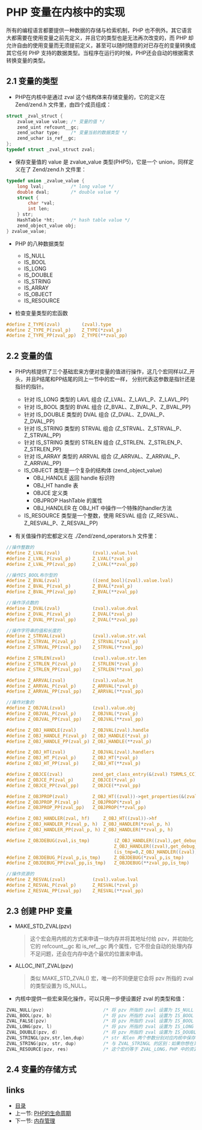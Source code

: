 PHP 变量在内核中的实现
===

所有的编程语言都要提供一种数据的存储与检索机制，PHP 也不例外。其它语言大都需要在使用变量之前先定义，并且它的类型也是无法再次改变的，而 PHP 却允许自由的使用变量而无须提前定义，甚至可以随时随意的对已存在的变量转换成其它任何 PHP 支持的数据类型。当程序在运行的时候，PHP还会自动的根据需求转换变量的类型。

2.1 变量的类型
---

+ PHP在内核中是通过 zval 这个结构体来存储变量的，它的定义在 Zend/zend.h 文件里，由四个成员组成：
```c
struct _zval_struct {
    zvalue_value value; /* 变量的值 */
    zend_uint refcount__gc;
    zend_uchar type;    /* 变量当前的数据类型 */
    zend_uchar is_ref__gc;
};
typedef struct _zval_struct zval;
```

+ 保存变量值的 value 是 zvalue_value 类型(PHP5)，它是一个 union，同样定义在了 Zend/zend.h 文件里：
```c
typedef union _zvalue_value {
    long lval;          /* long value */
    double dval;        /* double value */
    struct {
        char *val;
        int len;
    } str;
    HashTable *ht;      /* hash table value */
    zend_object_value obj;
} zvalue_value;
```

+ PHP 的八种数据类型
  + IS_NULL
  + IS_BOOL
  + IS_LONG
  + IS_DOUBLE
  + IS_STRING
  + IS_ARRAY
  + IS_OBJECT
  + IS_RESOURCE

+ 检查变量类型的宏函数
```c
#define Z_TYPE(zval)        (zval).type
#define Z_TYPE_P(zval_p)    Z_TYPE(*zval_p)
#define Z_TYPE_PP(zval_pp)  Z_TYPE(**zval_pp)
```

2.2 变量的值
---

+ PHP内核提供了三个基础宏来方便对变量的值进行操作，这几个宏同样以Z_开头，并且P结尾和PP结尾的同上一节中的宏一样， 分别代表这参数是指针还是指针的指针。
  + 针对 IS_LONG 类型的 LAVL 组合 (Z_LVAL、Z_LAVL_P、Z_LAVL_PP)
  + 针对 IS_BOOL 类型的 BVAL 组合 (Z_BVAL、Z_BVAL_P、Z_BVAL_PP)
  + 针对 IS_DOUBLE 类型的 DVAL 组合 (Z_DVAL、Z_DVAL_P、Z_DVAL_PP)
  + 针对 IS_STRING 类型的 STRVAL 组合 (Z_STRVAL、Z_STRVAL_P、Z_STRVAL_PP)
  + 针对 IS_STRING 类型的 STRLEN 组合 (Z_STRLEN、Z_STRLEN_P、Z_STRLEN_PP)
  + 针对 IS_ARRAY 类型的 ARRVAL 组合 (Z_ARRVAL、Z_ARRVAL_P、Z_ARRVAL_PP)
  + IS_OBJECT 类型是一个复杂的结构体 (zend_object_value)
    + OBJ_HANDLE 返回 handle 标识符
    + OBJ_HT handle 表
    + OBJCE 定义类
    + OBJPROP HashTable 的属性
    + OBJ_HANDLER 在 OBJ_HT 中操作一个特殊的handler方法
  + IS_RESOURCE 类型是一个整数，使用 RESVAL 组合 (Z_RESVAL、Z_RESVAL_P、Z_RESVAL_PP) 

+ 有关值操作的宏都定义在 ./Zend/zend_operators.h 文件里：
```c
//操作整数的
#define Z_LVAL(zval)            (zval).value.lval
#define Z_LVAL_P(zval_p)        Z_LVAL(*zval_p)
#define Z_LVAL_PP(zval_pp)      Z_LVAL(**zval_pp)

//操作IS_BOOL布尔型的
#define Z_BVAL(zval)            ((zend_bool)(zval).value.lval)
#define Z_BVAL_P(zval_p)        Z_BVAL(*zval_p)
#define Z_BVAL_PP(zval_pp)      Z_BVAL(**zval_pp)

//操作浮点数的
#define Z_DVAL(zval)            (zval).value.dval
#define Z_DVAL_P(zval_p)        Z_DVAL(*zval_p)
#define Z_DVAL_PP(zval_pp)      Z_DVAL(**zval_pp)

//操作字符串的值和长度的
#define Z_STRVAL(zval)          (zval).value.str.val
#define Z_STRVAL_P(zval_p)      Z_STRVAL(*zval_p)
#define Z_STRVAL_PP(zval_pp)    Z_STRVAL(**zval_pp)

#define Z_STRLEN(zval)          (zval).value.str.len
#define Z_STRLEN_P(zval_p)      Z_STRLEN(*zval_p)
#define Z_STRLEN_PP(zval_pp)    Z_STRLEN(**zval_pp)

#define Z_ARRVAL(zval)          (zval).value.ht
#define Z_ARRVAL_P(zval_p)      Z_ARRVAL(*zval_p)
#define Z_ARRVAL_PP(zval_pp)    Z_ARRVAL(**zval_pp)

//操作对象的
#define Z_OBJVAL(zval)          (zval).value.obj
#define Z_OBJVAL_P(zval_p)      Z_OBJVAL(*zval_p)
#define Z_OBJVAL_PP(zval_pp)    Z_OBJVAL(**zval_pp)

#define Z_OBJ_HANDLE(zval)      Z_OBJVAL(zval).handle
#define Z_OBJ_HANDLE_P(zval_p)  Z_OBJ_HANDLE(*zval_p)
#define Z_OBJ_HANDLE_PP(zval_p) Z_OBJ_HANDLE(**zval_p)

#define Z_OBJ_HT(zval)          Z_OBJVAL(zval).handlers
#define Z_OBJ_HT_P(zval_p)      Z_OBJ_HT(*zval_p)
#define Z_OBJ_HT_PP(zval_p)     Z_OBJ_HT(**zval_p)

#define Z_OBJCE(zval)           zend_get_class_entry(&(zval) TSRMLS_CC)
#define Z_OBJCE_P(zval_p)       Z_OBJCE(*zval_p)
#define Z_OBJCE_PP(zval_pp)     Z_OBJCE(**zval_pp)

#define Z_OBJPROP(zval)         Z_OBJ_HT((zval))->get_properties(&(zval) TSRMLS_CC)
#define Z_OBJPROP_P(zval_p)     Z_OBJPROP(*zval_p)
#define Z_OBJPROP_PP(zval_pp)   Z_OBJPROP(**zval_pp)

#define Z_OBJ_HANDLER(zval, hf)     Z_OBJ_HT((zval))->hf
#define Z_OBJ_HANDLER_P(zval_p, h)  Z_OBJ_HANDLER(*zval_p, h)
#define Z_OBJ_HANDLER_PP(zval_p, h) Z_OBJ_HANDLER(**zval_p, h)

#define Z_OBJDEBUG(zval,is_tmp)         (Z_OBJ_HANDLER((zval),get_debug_info)?  \
                                        Z_OBJ_HANDLER((zval),get_debug_info)(&(zval),&is_tmp TSRMLS_CC): \
                                        (is_tmp=0,Z_OBJ_HANDLER((zval),get_properties)?Z_OBJPROP(zval):NULL)) 
#define Z_OBJDEBUG_P(zval_p,is_tmp)     Z_OBJDEBUG(*zval_p,is_tmp) 
#define Z_OBJDEBUG_PP(zval_pp,is_tmp)   Z_OBJDEBUG(**zval_pp,is_tmp)

//操作资源的
#define Z_RESVAL(zval)          (zval).value.lval
#define Z_RESVAL_P(zval_p)      Z_RESVAL(*zval_p)
#define Z_RESVAL_PP(zval_pp)    Z_RESVAL(**zval_pp)
```

2.3 创建 PHP 变量
---

+ MAKE_STD_ZVAL(pzv)
  > 这个宏会用内核的方式来申请一块内存并将其地址付给 pzv，并初始化它的 refcount__gc 和 is_ref__gc 两个属性，它不但会自动的处理内存不足问题，还会在内存中选个最优的位置来申请。

+ ALLOC_INIT_ZVAL(pzv)
  > 类似 MAKE_STD_ZVAL() 宏，唯一的不同便是它会将 pzv 所指的 zval 的类型设置为 IS_NULL。

+ 内核中提供一些宏来简化操作，可以只用一步便设置好 zval 的类型和值：
```c
ZVAL_NULL(pvz)                      /* 将 pzv 所指的 zavl 设置为 IS_NULL 类型 */
ZVAL_BOOL(pzv, b)                   /* 将 pzv 所指的 zval 设置为 IS_BOOL 类型，值是 b */
ZVAL_FALSE(pzv)                     /* 将 pzv 所指的 zval 设置为 IS_BOOL 类型，值是 false */
ZVAL_LONG(pzv, l)                   /* 将 pzv 所指的 zval 设置为 IS_LONG 类型，值是 l */
ZVAL_DOUBLE(pzv, d)                 /* 将 pzv 所指的 zval 设置为 IS_DOUBLE 类型，值是 d */
ZVAL_STRINGL(pzv,str,len,dup)       /* str 和len 两个参数分别对应内核中保存了字符串的地址和它的长度，dup 参数指明了该字符串是否需要被复制。值为 1 将先申请一块新内存并赋值该字符串，然后把新内存的地址复制给pzv，为 0 时则是直接把 str 的地址赋值给 zval */
ZVAL_STRING(pzv, str, dup)          /* 与 ZVAL_STRINGL 的区别：如果你想在某一位置截取该字符串或已经知道了这个字符串的长度，那么可以使用宏 ZVAL_STRINGL(zval, string, length, duplicate)，它显式的指定字符串长度，而不是使用 strlen()。这个宏用该字符串长度作为参数，它是二进制安全的，而且速度也比 ZVAL_STRING 快，因为少了个 strlen() */
ZVAL_RESOURCE(pzv, res)             /* 这个宏约等于 ZVAL_LONG，PHP 中的资源类型的值其实就是一个整数，所以 ZVAL_RESOURCE 和 ZVAL_LONG 的工作差不多， 只不过它会把 zval 的类型设置为 IS_RESOURCE */
```

2.4 变量的存储方式
---

links
---

+ [目录](00.目录.md)
+ 上一节: [PHP的生命周期](01.PHP的生命周期.md)
+ 下一节: [内存管理](03.内存管理.md)
